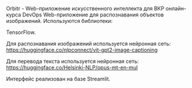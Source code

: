 Orbitr - Web-приложение искусственного интеллекта для ВКР онлайн-курса DevOps
Web-приложение для распознавания объектов изображений. Используются библиотеки:

TensorFlow.

Для распознавания изображений используется нейронная сеть:
https://huggingface.co/nlpconnect/vit-gpt2-image-captioning

Для перевода текста используется нейронная сеть:
https://huggingface.co/Helsinki-NLP/opus-mt-en-mul

Интерфейс реализован на базе Streamlit.
